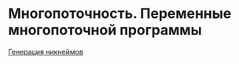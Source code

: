 # Многопоточность. Переменные многопоточной программы
[Генерация никнеймов](https://github.com/VioK0709/Multithreading_3_AtomicInteger_Random_nicknames_/blob/main/src/Main.java)
